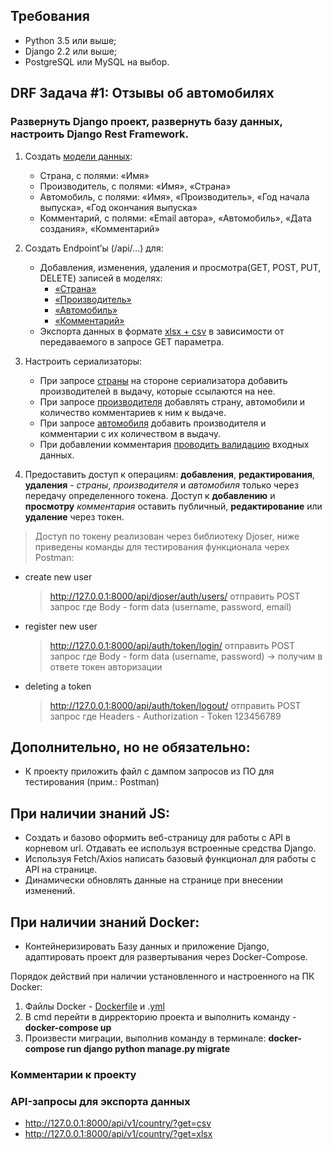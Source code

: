 ## Требования
- Python 3.5 или выше;
- Django 2.2 или выше;
- PostgreSQL или MySQL на выбор.


## DRF Задача #1: Отзывы об автомобилях

### Развернуть Django проект, развернуть базу данных, настроить Django Rest Framework.


1. Создать [модели данных](https://github.com/FominSM/ElRos/blob/main/test_project/myapp/models.py):
    - Страна, с полями: «Имя»
    - Производитель, с полями: «Имя», «Страна»
    - Автомобиль, с полями: «Имя», «Производитель», «Год начала выпуска», «Год окончания выпуска»
    - Комментарий, с полями: «Email автора», «Автомобиль», «Дата создания», «Комментарий»


2. Создать Endpoint’ы (/api/…) для:
    - Добавления, изменения, удаления и просмотра(GET, POST, PUT, DELETE) записей в моделях: 
        - [«Страна»](https://github.com/FominSM/ElRos/blob/97bdf376382f3724880fbc419be86f9240ebdb2d/test_project/myapp/views.py#L22)  
        - [«Производитель»](https://github.com/FominSM/ElRos/blob/97bdf376382f3724880fbc419be86f9240ebdb2d/test_project/myapp/views.py#L30)
        - [«Автомобиль»](https://github.com/FominSM/ElRos/blob/97bdf376382f3724880fbc419be86f9240ebdb2d/test_project/myapp/views.py#L38) 
        - [«Комментарий»](https://github.com/FominSM/ElRos/blob/97bdf376382f3724880fbc419be86f9240ebdb2d/test_project/myapp/views.py#L51) 
    - Экспорта данных в формате [xlsx + csv](https://github.com/FominSM/ElRos/blob/97bdf376382f3724880fbc419be86f9240ebdb2d/test_project/myapp/exported.py#L9) в зависимости от передаваемого в запросе GET параметра.

3. Настроить сериализаторы:
    - При запросе [страны](https://github.com/FominSM/ElRos/blob/97bdf376382f3724880fbc419be86f9240ebdb2d/test_project/myapp/serializers.py#L51) на стороне сериализатора добавить производителей в выдачу, которые ссылаются на нее.
    - При запросе [производителя](https://github.com/FominSM/ElRos/blob/97bdf376382f3724880fbc419be86f9240ebdb2d/test_project/myapp/serializers.py#L31) добавлять страну, автомобили и количество комментариев к ним к выдаче.
    - При запросе [автомобиля](https://github.com/FominSM/ElRos/blob/97bdf376382f3724880fbc419be86f9240ebdb2d/test_project/myapp/serializers.py#L12) добавить производителя и комментарии с их количеством в выдачу.
    - При добавлении комментария [проводить валидацию](https://github.com/FominSM/ElRos/blob/97bdf376382f3724880fbc419be86f9240ebdb2d/test_project/myapp/serializers.py#L6) входных данных.

4. Предоставить доступ к операциям: **добавления**, **редактирования**, **удаления** - *страны*, *производителя* и *автомобиля* только через передачу определенного токена. Доступ к **добавлению** и **просмотру** *комментария* оставить публичный, **редактирование** или **удаление** через токен.

> Доступ по токену реализован через библиотеку Djoser, ниже приведены команды для тестирования функционала черех Postman:

- create new user
    > http://127.0.0.1:8000/api/djoser/auth/users/ отправить POST запрос где Body - form data (username, password, email)

- register new user
    > http://127.0.0.1:8000/api/auth/token/login/ отправить POST запрос где Body - form data (username, password) -> получим в ответе токен авторизации 

- deleting a token
    > http://127.0.0.1:8000/api/auth/token/logout/ отправить POST запрос где Headers - Authorization - Token 123456789


## Дополнительно, но не обязательно:
- К проекту приложить файл с дампом запросов из ПО для тестирования (прим.: Postman)

## При наличии знаний JS: 
- Создать и базово оформить веб-страницу для работы с API в корневом url. Отдавать ее используя встроенные средства Django.
- Используя Fetch/Axios написать базовый функционал для работы с API на странице.
- Динамически обновлять данные на странице при внесении изменений.

## При наличии знаний Docker:
- Контейнеризировать Базу данных и приложение Django, адаптировать проект для развертывания через Docker-Compose.

Порядок действий при наличии установленного и настроенного на ПК Docker:

1. Файлы Docker - [Dockerfile](https://github.com/FominSM/ElRos/blob/main/test_project/Dockerfile) и .[yml](https://github.com/FominSM/ElRos/blob/main/test_project/docker-compose.yml)
2. В cmd перейти в дирректорию проекта и выполнить команду - **docker-compose up**
3. Произвести миграции, выполнив команду в терминале: **docker-compose run django python manage.py migrate**




### Комментарии к проекту

### API-запросы для экспорта данных
- http://127.0.0.1:8000/api/v1/country/?get=csv
- http://127.0.0.1:8000/api/v1/country/?get=xlsx
